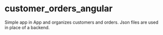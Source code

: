 # customer_orders_angular
Simple app in App and organizes customers and orders. Json files are used in place of a backend.
